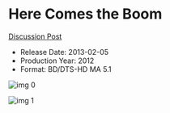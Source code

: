 # Here Comes the Boom

[Discussion Post](https://www.avsforum.com/threads/bass-eq-for-filtered-movies.2995212/post-58631762)

* Release Date: 2013-02-05
* Production Year: 2012
* Format: BD/DTS-HD MA 5.1

![img 0](https://i.imgur.com/cnYirSE.jpg)

![img 1](https://i.imgur.com/3aMxEhw.png)

